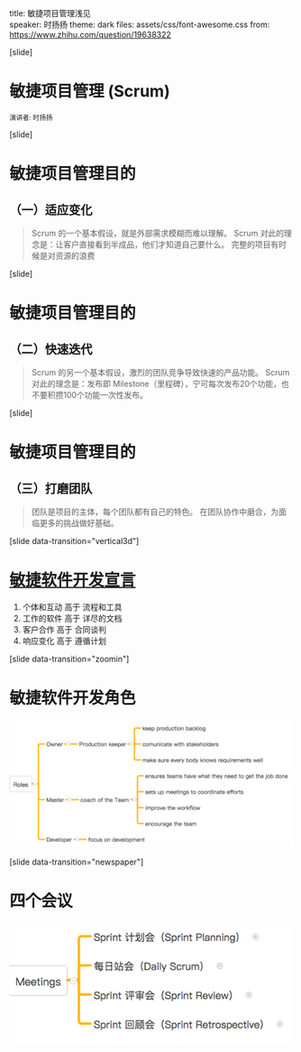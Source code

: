title: 敏捷项目管理浅见  
speaker: 时扬扬
theme: dark
files: assets/css/font-awesome.css
from: https://www.zhihu.com/question/19638322

[slide]
# 敏捷项目管理 (Scrum)
<small>演讲者: 时扬扬</small>

[slide]
# 敏捷项目管理目的
## （一）适应变化
> Scrum 的一个基本假设，就是外部需求模糊而难以理解。
> Scrum 对此的理念是：让客户直接看到半成品，他们才知道自己要什么。
> 完整的项目有时候是对资源的浪费

[slide]
# 敏捷项目管理目的
## （二）快速迭代
> Scrum 的另一个基本假设，激烈的团队竞争导致快速的产品功能。
> Scrum 对此的理念是：发布即 Milestone（里程碑），宁可每次发布20个功能，也不要积攒100个功能一次性发布。

[slide]
# 敏捷项目管理目的
## （三）打磨团队
> 团队是项目的主体，每个团队都有自己的特色。
> 在团队协作中磨合，为面临更多的挑战做好基础。

[slide data-transition="vertical3d"]
# [敏捷软件开发宣言](http://agilemanifesto.org/iso/zhchs/manifesto.html)
1. 个体和互动 高于 流程和工具
1. 工作的软件 高于 详尽的文档
1. 客户合作 高于 合同谈判
1. 响应变化 高于 遵循计划

[slide data-transition="zoomin"]
# 敏捷软件开发角色
![Product Owner,Scrum Master,Development Team](img/scrum_members.png)

[slide data-transition="newspaper"]
# 四个会议
![四个会议](img/mettings.png)
